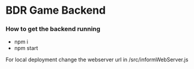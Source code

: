 # BDR Game Backend

### How to get the backend running

- npm i
- npm start

For local deployment change the webserver url in /src/informWebServer.js